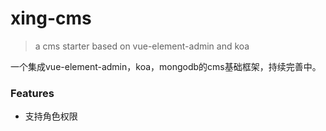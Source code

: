 # xing-cms

> a cms starter based on vue-element-admin and koa

一个集成vue-element-admin，koa，mongodb的cms基础框架，持续完善中。

### Features
* 支持角色权限
